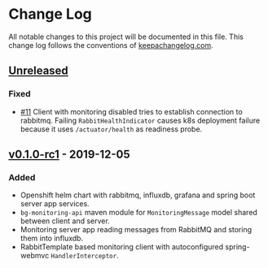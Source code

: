 # Change Log
All notable changes to this project will be documented in this file.
This change log follows the conventions of [keepachangelog.com](http://keepachangelog.com/).

## [Unreleased]
### Fixed
- [#11](https://github.com/adorsys/bg-monitoring/issues/11)
Client with monitoring disabled tries to establish connection to rabbitmq.
Failing `RabbitHealthIndicator` causes k8s deployment failure
because it uses `/actuator/health` as readiness probe.

## [v0.1.0-rc1] - 2019-12-05
### Added
- Openshift helm chart with rabbitmq, influxdb, grafana and spring boot server app services.
- `bg-monitoring-api` maven module for `MonitoringMessage` model shared between client and server.
- Monitoring server app reading messages from RabbitMQ and storing them into influxdb.
- RabbitTemplate based monitoring client with autoconfigured spring-webmvc `HandlerInterceptor`.

[Unreleased]: https://github.com/adorsys/bg-monitoring/compare/v0.1.0-rc1...HEAD
[v0.1.0-rc1]: https://github.com/adorsys/bg-monitoring/releases/tag/v0.1.0-rc1
